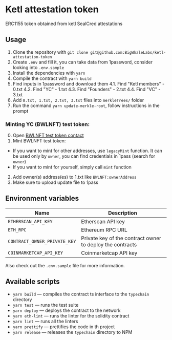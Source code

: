 # Ketl attestation token

ERC1155 token obtained from ketl SealCred attestations

## Usage

1. Clone the repository with `git clone git@github.com:BigWhaleLabs/ketl-attestation-token`
2. Create `.env` and fill it, you can take data from 1password, consider looking into `.env.sample`
3. Install the dependencies with `yarn`
4. Compile the contract with `yarn build`
5. Find inputs in 1password and download them
   4.1. Find "Ketl members" - 0.txt
   4.2. Find "YC" - 1.txt
   4.3. Find "Founders" - 2.txt
   4.4. Find "VC" - 3.txt
6. Add `0.txt, 1.txt, 2.txt, 3.txt` files into `merkleTrees/` folder
7. Run the command `yarn update-merkle-root`, follow instructions in the prompt

### Minting YC (BWLNFT) test token:

0. Open [BWLNFT test token contact](https://polygonscan.com/address/0x6B511660CD2B0137fdA46EDfe72A995A442AF9b4)
1. Mint BWLNFT test token:

- If you want to mint for other addresses, use `legacyMint` function. It can be used only by `owner`, you can find credentials in 1pass (search for `owner`)
- If you want to mint for yourself, simply call `mint` function

2. Add owner(s) address(es) to 1.txt like `BWLNFT:ownerAddress`
3. Make sure to upload update file to 1pass

## Environment variables

| Name                         | Description                                               |
| ---------------------------- | --------------------------------------------------------- |
| `ETHERSCAN_API_KEY`          | Etherscan API key                                         |
| `ETH_RPC`                    | Ethereum RPC URL                                          |
| `CONTRACT_OWNER_PRIVATE_KEY` | Private key of the contract owner to deploy the contracts |
| `COINMARKETCAP_API_KEY`      | Coinmarketcap API key                                     |

Also check out the `.env.sample` file for more information.

## Available scripts

- `yarn build` — compiles the contract ts interface to the `typechain` directory
- `yarn test` — runs the test suite
- `yarn deploy` — deploys the contract to the network
- `yarn eth-lint` — runs the linter for the solidity contract
- `yarn lint` — runs all the linters
- `yarn prettify` — prettifies the code in th project
- `yarn release` — releases the `typechain` directory to NPM

